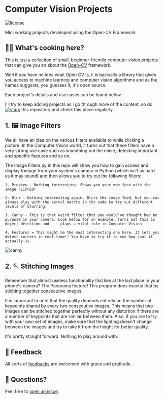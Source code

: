 # Computer Vision Projects

[![license](https://custom-icon-badges.demolab.com/github/license/denvercoder1/custom-icon-badges?logo=law&logoColor=white)](https://github.com/VijayV28/Computer-Vision-Projects/blob/main/LICENSE.md "license MIT")

Mini working projects developed using the Open-CV Framework

## 🧑‍🍳 What's cooking here?

This is just a collection of small, beginner-friendly computer vision projects that can give you an
about the [Open-CV](https://opencv.org/) framework.

Well if you have no idea what Open CV is, it is basically a library that gives you access to machine learning
and computer vision algorithms and as the names suggests, you guesses it, it's open source.

Each project's details and use cases can be found below.

I'll try to keep adding projects as I go through more of the content, so do [![stars](https://custom-icon-badges.demolab.com/github/stars/DenverCoder1/custom-icon-badges?logo=star)](https://github.com/VijayV28/Computer-Vision-Projects/stargazers "star") this repository and check this place regularly.

## 1. 🖼️ Image Filters

We all have an idea on the various filters available to while clicking a picture. In the Computer Vision world, it turns out that these filters have a very strong use case such as smoothing out the noise, detecting important and specific features and so on. 

The Image Filters.py in this repo will show you how to gain access and display footage from your system's camera in Python (which isn't as hard as it may sound) and then allows you to try out the following filters:

    1. Preview - Nothing interesting. Shows you your own face with the image FLIPPED!

    2. Blur - Nothing interesting again. Blurs the image feed, but you can always play with the kernel matrix in the code to try out different levels of blurring.

    3. Canny - This is that weird filter that you would've thought had no purpose in your camera. Look below for an example. Turns out this is object detection and     plays a vital role in Computer Vision

    4. Features = This might be the most interesting one here. It lets you detect corners in real-time!! You have to try it to see how cool it actually is. 
 
![canny](https://user-images.githubusercontent.com/81868201/207626401-316f6f46-a7d7-435a-ac32-c1cb9034cf76.png)

## 2. 🪡 Stitching Images

Remember that almost useless functionality that lies at the last place in your phone's camera? The Panorama feature! This program does exactly that by stiching together consecutive images.

It is important to note that the quality depends entirely on the number of keypoints shared by every two consecutive images. This means that two images can be stitched together perfectly without any distortion if there are a number of keypoints that are similar between them. Also, if you are to try with your own set of images, make sure that the lighting doesn't change between the images and try to take it from the height for better quality.

It's pretty straight forward. Nothing to play around with.

## 🤗 Feedback

All sorts of [feedbacks](https://github.com/VijayV28/Computer-Vision-Projects/labels/feedback) are welcomed with grace and gratitude.

## 💬 Questions?

Feel free to [open an issue](https://github.com/VijayV28/Computer-Vision-Projects/issues/new).
